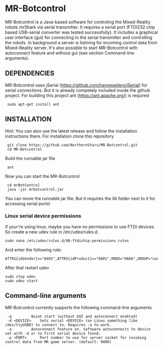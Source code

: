# MR-Botcontrol

MR-Botcontrol is a Java-based software for controling the Mixed-Reality robots mrShark via serial transmitter. It requires a serial port (FTDI232 chip based USB-serial converter was tested successfully). It includes a graphical user interface (gui) for connecting to the serial transmitter and controlling the robots. In background a server is listining for incoming control data from Mixed-Reality server. It's also possible to start MR-Botcontrol with autoconnect feature and without gui (see section Command-line arguments).

## DEPENDENCIES

MR-Botcontrol uses jSerial (https://github.com/hanneseilers/jSerial) for serial connections. But it is already competely included inside the github project. For building this project ant (https://ant.apache.org/) is required

     sudo apt-get install ant

## INSTALLATION

Hint: You can also use the latest release and follow the installation instructions there.
For installation clone this repository

     git clone https://github.com/NorthernStars/MR-Botcontrol.git
     cd MR-Botcontrol
     
Build the runnable jar file

     ant
     
Now you can start the MR-Botcontrol

     cd mrBotControl
     java -jar mrbotcontrol.jar
     
You can move the runnable jar file. But it requires the lib folder next to it for accessing serial ports!


### Linux serial device permissions
If your're using linux, maybe you have no
permissions to use FTDI devices.
So create a new udev rule in /etc/udev/rules.d.

	sudo nano /etc/udev/rules.d/90-ftdichip-permissions.rules
	
And enter the following rule: 

	ATTRS{idVendor}=="0403",ATTRS{idProduct}=="6001",MODE="0666",GROUP="users"
	
After that restart udev

	sudo stop udev
	sudo udev start
	
## Command-line arguments
MR-Botcontrol currently supports the following command-line arguments

     -q			Quiet start (without GUI and autoconnect enabled)
     -d	<DEVICE>	Sets serial <DEVICE> (on Linux something like /dev/ttyUSB0) to connect to. Requires -a to work.
     -a			Autoconnect feature on. Software autoconnects to device set with -d or to first serial device found.
     -p <PORT>		Port number to use for server socket for incoming control data from MR game server. (default: 9080)
